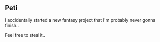Peti
-----

I accidentally started a new fantasy project that I'm probably never gonna finish..

Feel free to steal it..